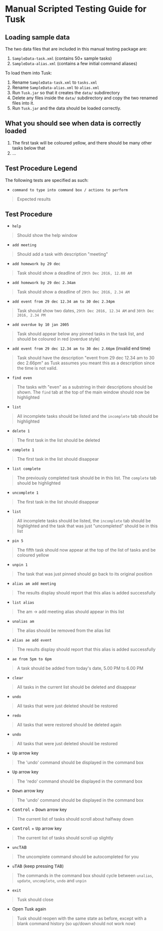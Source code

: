 # Manual Scripted Testing Guide for Tusk

## Loading sample data
The two data files that are included in this manual testing package are:

1. `SampleData-task.xml` (contains 50+ sample tasks)
2. `SampleData-alias.xml` (contains a few initial command aliases)

To load them into Tusk:

1. Rename `SampleData-task.xml` to `tasks.xml`
2. Rename `SampleData-alias.xml` to `alias.xml`
3. Run `Tusk.jar` so that it creates the `data/` subdirectory
4. Delete any files inside the `data/` subdirectory and copy the two renamed files into it.
5. Run `Tusk.jar` and the data should be loaded correctly. 

## What you should see when data is correctly loaded
1. The first task will be coloured yellow, and there should be many other tasks below that
2. ...

## Test Procedure Legend
The following tests are specified as such:

- `command to type into command box / actions to perform`

> Expected results

## Test Procedure

- `help`

> Should show the help window

- `add meeting`

> Should add a task with description "meeting"

- `add homework by 29 dec`

> Task should show a deadline of `29th Dec 2016, 12.00 AM`

- `add homework by 29 dec 2.34am`

> Task should show a deadline of `29th Dec 2016, 2.34 AM`

- `add event from 29 dec 12.34 am to 30 dec 2.34pm`

> Task should show two dates, `29th Dec 2016, 12.34 AM` and `30th Dec 2016, 2.34 PM`

- `add overdue by 10 jan 2005`

> Task should appear below any pinned tasks in the task list, and should be coloured in red (overdue style)

- `add event from 29 dec 12.34 am to 30 dec 2.66pm` (invalid end time)

> Task should have the description "event from 29 dec 12.34 am to 30 dec 2.66pm" as Tusk assumes you meant this as a description since the time is not valid.

- `find even`

> The tasks with "even" as a substring in their descriptions should be shown. The `find` tab at the top of the main window should now be highlighted

- `list`

> All incomplete tasks should be listed and the `incomplete` tab should be highlighted

- `delete 1`

> The first task in the list should be deleted

- `complete 1`

> The first task in the list should disappear

- `list complete`

> The previously completed task should be in this list. The `complete` tab should be highlighted

- `uncomplete 1`

> The first task in the list should disappear

- `list`

> All incomplete tasks should be listed, the `incomplete` tab should be highlighted and the task that was just "uncompleted" should be in this list

- `pin 5` 

> The fifth task should now appear at the top of the list of tasks and be coloured yellow

- `unpin 1`

> The task that was just pinned should go back to its original position

- `alias am add meeting`

> The results display should report that this alias is added successfully

- `list alias`

> The am -> add meeting alias should appear in this list

- `unalias am`

> The alias should be removed from the alias list

- `alias ae add event`

> The results display should report that this alias is added successfully

- `ae from 5pm to 6pm`

> A task should be added from today's date, 5.00 PM to 6.00 PM

- `clear`

> All tasks in the current list should be deleted and disappear

- `undo`

> All tasks that were just deleted should be restored

- `redo`

> All tasks that were restored should be deleted again

- `undo`

> All tasks that were just deleted should be restored

- <kbd>Up</kbd> arrow key

> The 'undo' command should be displayed in the command box

- <kbd>Up</kbd> arrow key
 
> The 'redo' command should be displayed in the command box

- <kbd>Down</kbd> arrow key

> The 'undo' command should be displayed in the command box

- <kbd>Control</kbd> + <kbd>Down</kbd> arrow key

> The current list of tasks should scroll about halfway down

- <kbd>Control</kbd> + <kbd>Up</kbd> arrow key

> The current list of tasks should scroll up slightly

- `unc`<kbd>TAB</kbd>

> The uncomplete command should be autocompleted for you

- `u`<kbd>TAB</kbd> (keep pressing <kbd>TAB</kbd>)

> The commands in the command box should cycle between `unalias`, `update`, `uncomplete`, `undo` and `unpin`

- `exit`

> Tusk should close

- Open Tusk again

> Tusk should reopen with the same state as before, except with a blank command history (so up/down should not work now)

